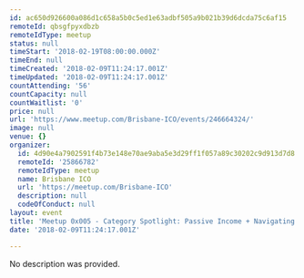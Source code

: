 ```yaml
---
id: ac650d926600a086d1c658a5b0c5ed1e63adbf505a9b021b39d6dcda75c6af15
remoteId: qbsgfpyxdbzb
remoteIdType: meetup
status: null
timeStart: '2018-02-19T08:00:00.000Z'
timeEnd: null
timeCreated: '2018-02-09T11:24:17.001Z'
timeUpdated: '2018-02-09T11:24:17.001Z'
countAttending: '56'
countCapacity: null
countWaitlist: '0'
price: null
url: 'https://www.meetup.com/Brisbane-ICO/events/246664324/'
image: null
venue: {}
organizer:
  id: 4d90e4a7902591f4b73e148e70ae9aba5e3d29ff1f057a89c30202c9d913d7d8
  remoteId: '25866782'
  remoteIdType: meetup
  name: Brisbane ICO
  url: 'https://meetup.com/Brisbane-ICO'
  description: null
  codeOfConduct: null
layout: event
title: 'Meetup 0x005 - Category Spotlight: Passive Income + Navigating EtherDelta'
date: '2018-02-09T11:24:17.001Z'

---
```

No description was provided.

